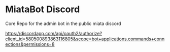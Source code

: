 # MiataBot Discord

Core Repo for the admin bot in the public miata discord

https://discordapp.com/api/oauth2/authorize?client_id=580500893863116805&scope=bot+applications.commands+connections&permissions=8
